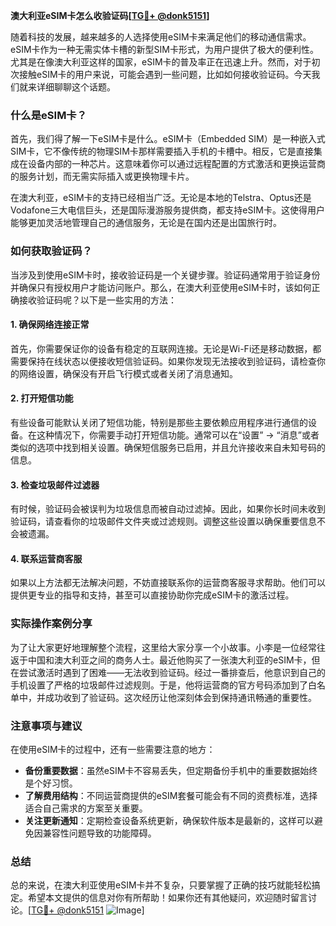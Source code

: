 **澳大利亚eSIM卡怎么收验证码[[TG💪+ @donk5151](https://t.me/s/donk5151)]**

随着科技的发展，越来越多的人选择使用eSIM卡来满足他们的移动通信需求。eSIM卡作为一种无需实体卡槽的新型SIM卡形式，为用户提供了极大的便利性。尤其是在像澳大利亚这样的国家，eSIM卡的普及率正在迅速上升。然而，对于初次接触eSIM卡的用户来说，可能会遇到一些问题，比如如何接收验证码。今天我们就来详细聊聊这个话题。

### 什么是eSIM卡？

首先，我们得了解一下eSIM卡是什么。eSIM卡（Embedded SIM）是一种嵌入式SIM卡，它不像传统的物理SIM卡那样需要插入手机的卡槽中。相反，它是直接集成在设备内部的一种芯片。这意味着你可以通过远程配置的方式激活和更换运营商的服务计划，而无需实际插入或更换物理卡片。

在澳大利亚，eSIM卡的支持已经相当广泛。无论是本地的Telstra、Optus还是Vodafone三大电信巨头，还是国际漫游服务提供商，都支持eSIM卡。这使得用户能够更加灵活地管理自己的通信服务，无论是在国内还是出国旅行时。

### 如何获取验证码？

当涉及到使用eSIM卡时，接收验证码是一个关键步骤。验证码通常用于验证身份并确保只有授权用户才能访问账户。那么，在澳大利亚使用eSIM卡时，该如何正确接收验证码呢？以下是一些实用的方法：

#### 1. 确保网络连接正常

首先，你需要保证你的设备有稳定的互联网连接。无论是Wi-Fi还是移动数据，都需要保持在线状态以便接收短信验证码。如果你发现无法接收到验证码，请检查你的网络设置，确保没有开启飞行模式或者关闭了消息通知。

#### 2. 打开短信功能

有些设备可能默认关闭了短信功能，特别是那些主要依赖应用程序进行通信的设备。在这种情况下，你需要手动打开短信功能。通常可以在“设置” -> “消息”或者类似的选项中找到相关设置。确保短信服务已启用，并且允许接收来自未知号码的信息。

#### 3. 检查垃圾邮件过滤器

有时候，验证码会被误判为垃圾信息而被自动过滤掉。因此，如果你长时间未收到验证码，请查看你的垃圾邮件文件夹或过滤规则。调整这些设置以确保重要信息不会被遗漏。

#### 4. 联系运营商客服

如果以上方法都无法解决问题，不妨直接联系你的运营商客服寻求帮助。他们可以提供更专业的指导和支持，甚至可以直接协助你完成eSIM卡的激活过程。

### 实际操作案例分享

为了让大家更好地理解整个流程，这里给大家分享一个小故事。小李是一位经常往返于中国和澳大利亚之间的商务人士。最近他购买了一张澳大利亚的eSIM卡，但在尝试激活时遇到了困难——无法收到验证码。经过一番排查后，他意识到自己的手机设置了严格的垃圾邮件过滤规则。于是，他将运营商的官方号码添加到了白名单中，并成功收到了验证码。这次经历让他深刻体会到保持通讯畅通的重要性。

### 注意事项与建议

在使用eSIM卡的过程中，还有一些需要注意的地方：

- **备份重要数据**：虽然eSIM卡不容易丢失，但定期备份手机中的重要数据始终是个好习惯。
- **了解费用结构**：不同运营商提供的eSIM套餐可能会有不同的资费标准，选择适合自己需求的方案至关重要。
- **关注更新通知**：定期检查设备系统更新，确保软件版本是最新的，这样可以避免因兼容性问题导致的功能障碍。

### 总结

总的来说，在澳大利亚使用eSIM卡并不复杂，只要掌握了正确的技巧就能轻松搞定。希望本文提供的信息对你有所帮助！如果你还有其他疑问，欢迎随时留言讨论。[[TG💪+ @donk5151](https://t.me/s/donk5151) ![Image](https://i.postimg.cc/rwNCRYN7/Snipaste-2025-04-30-17-27-05.png)]